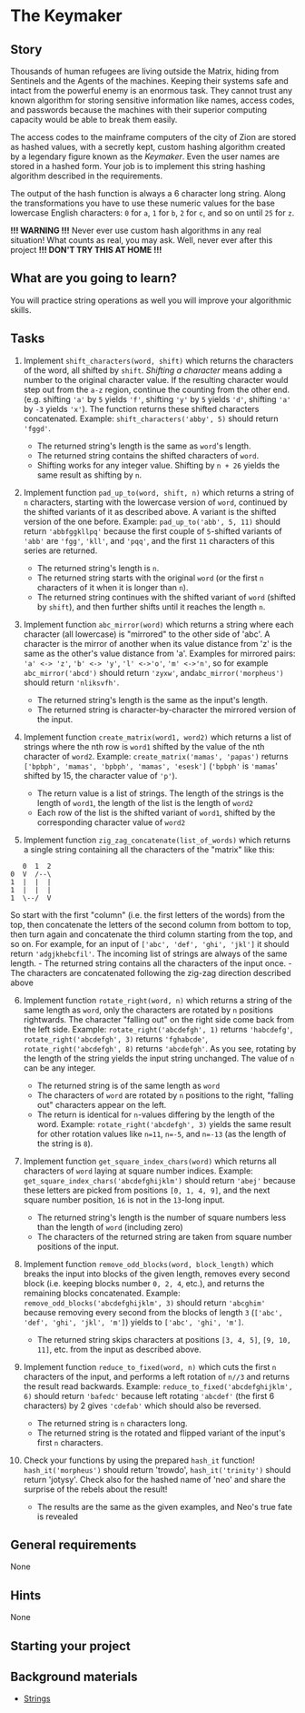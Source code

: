 # The Keymaker

## Story

Thousands of human refugees are living outside the Matrix, hiding from
Sentinels and the Agents of the machines. Keeping their systems safe and
intact from the powerful enemy is an enormous task. They cannot trust
any known algorithm for storing sensitive information like names, access
codes, and passwords because the machines with their superior computing
capacity would be able to break them easily.

The access codes to the mainframe computers of the city of Zion are
stored as hashed values, with a secretly kept, custom hashing algorithm
created by a legendary figure known as the _Keymaker_. Even the user names
are stored in a hashed form. Your job is to implement this string
hashing algorithm described in the requirements.

The output of the hash function is always a 6 character long string.
Along the transformations you have to use these numeric values for the
base lowercase English characters: `0` for `a`, `1` for `b`, `2` for
`c`, and so on until `25` for `z`.

**!!! WARNING !!!**
Never ever use custom hash algorithms in any real situation!
What counts as real, you may ask. Well, never ever after this project
**!!! DON'T TRY THIS AT HOME !!!**

## What are you going to learn?

You will practice string operations as well you will improve your
algorithmic skills.

## Tasks

1. Implement `shift_characters(word, shift)` which returns the characters of the word, all shifted by `shift`. _Shifting a character_ means adding a number to the original character value. If the resulting character would step out from the `a-z` region, continue the counting from the other end. (e.g. shifting `'a'` by `5` yields `'f'`, shifting `'y'` by `5` yields `'d'`, shifting `'a'` by `-3` yields `'x'`). The function returns these shifted characters concatenated. Example: `shift_characters('abby', 5)` should return `'fggd'`.
    - The returned string's length is the same as `word`'s length.
    - The returned string contains the shifted characters of `word`.
    - Shifting works for any integer value. Shifting by `n + 26` yields the same result as shifting by `n`.

2. Implement function `pad_up_to(word, shift, n)` which returns a string of `n` characters, starting with the lowercase version of `word`, continued by the shifted variants of it as described above. A variant is the shifted version of the one before. Example: `pad_up_to('abb', 5, 11)` should return `'abbfggkllpq'` because the first couple of `5`-shifted variants of `'abb'` are `'fgg'`, `'kll'`, and `'pqq'`, and the first `11` characters of this series are returned.
    - The returned string's length is `n`.
    - The returned string starts with the original `word` (or the first `n` characters of it when it is longer than `n`).
    - The returned string continues with the shifted variant of `word` (shifted by `shift`), and then further shifts until it reaches the length `n`.

3. Implement function `abc_mirror(word)` which returns a string where each character (all lowercase) is "mirrored" to the other side of 'abc'. A character is the mirror of another when its value distance from 'z' is the same as the other's value distance from 'a'. Examples for mirrored pairs: `'a' <-> 'z'`, `'b' <-> 'y'`, `'l' <->'o'`, `'m' <->'n'`, so for example `abc_mirror('abcd')` should return `'zyxw'`, and`abc_mirror('morpheus')` should return `'nliksvfh'`.
    - The returned string's length is the same as the input's length.
    - The returned string is character-by-character the mirrored version of the input.

4. Implement function `create_matrix(word1, word2)` which returns a list of strings where the nth row is `word1` shifted by the value of the nth character of `word2`. Example: `create_matrix('mamas', 'papas')` returns `['bpbph', 'mamas', 'bpbph', 'mamas', 'esesk']` (`'bpbph'` is `'mamas`' shifted by 15, the character value of `'p'`).
    - The return value is a list of strings. The length of the strings is the length of `word1`, the length of the list is the length of `word2`
    - Each row of the list is the shifted variant of `word1`, shifted by the corresponding character value of `word2`

5. Implement function `zig_zag_concatenate(list_of_words)` which returns a single string
containing all the characters of the "matrix" like this:
```
   0  1  2
0  V  /--\
1  |  |  |
1  |  |  |
1  \--/  V
```
So start with the first "column" (i.e. the first letters of the words) from the top,
then concatenate the letters of the second column from bottom to top, then turn again
and concatenate the third column starting from the top, and so on. For example,
for an input of `['abc', 'def', 'ghi', 'jkl']` it should return `'adgjkhebcfil'`.
The incoming list of strings are always of the same length.
    - The returned string contains all the characters of the input once.
    - The characters are concatenated following the zig-zag direction described above

6. Implement function `rotate_right(word, n)` which returns a string of the same length as `word`, only the characters are rotated by `n` positions rightwards. The character "falling out" on the right side come back from the left side. Example: `rotate_right('abcdefgh', 1)` returns `'habcdefg'`, `rotate_right('abcdefgh', 3)` returns `'fghabcde'`, `rotate_right('abcdefgh', 8)` returns `'abcdefgh'`. As you see, rotating by the length of the string yields the input string unchanged. The value of `n` can be any integer.
    - The returned string is of the same length as `word`
    - The characters of `word` are rotated by `n` positions to the right, "falling out" characters appear on the left.
    - The return is identical for `n`-values differing by the length of the word. Example: `rotate_right('abcdefgh', 3)` yields the same result for other rotation values like `n=11`, `n=-5`, and `n=-13` (as the length of the string is `8`).

7. Implement function `get_square_index_chars(word)` which returns all characters of `word` laying at square number indices. Example: `get_square_index_chars('abcdefghijklm')` should return `'abej'` because these letters are picked from positions `[0, 1, 4, 9]`, and the next square number position, `16` is not in the `13`-long input.
    - The returned string's length is the number of square numbers less than the length of `word` (including zero)
    - The characters of the returned string are taken from square number positions of the input.

8. Implement function `remove_odd_blocks(word, block_length)` which breaks the input into blocks of the given length, removes every second block (i.e. keeping blocks number `0, 2, 4`, etc.), and returns the remaining blocks concatenated. Example: `remove_odd_blocks('abcdefghijklm', 3)` should return `'abcghim'` because removing every second from the blocks of length `3` (`['abc', 'def', 'ghi', 'jkl', 'm']`) yields to `['abc', 'ghi', 'm']`.
    - The returned string skips characters at positions `[3, 4, 5]`, `[9, 10, 11]`, etc. from the input as described above.

9. Implement function `reduce_to_fixed(word, n)` which cuts the first `n` characters of the input, and performs a left rotation of `n//3` and returns the result read backwards. Example: `reduce_to_fixed('abcdefghijklm', 6)` should return `'bafedc'` because left rotating `'abcdef'` (the first 6 characters) by 2 gives `'cdefab'` which should also be reversed.
    - The returned string is `n` characters long.
    - The returned string is the rotated and flipped variant of the input's first `n` characters.

10. Check your functions by using the prepared `hash_it` function! `hash_it('morpheus')` should return 'trowdo', `hash_it('trinity')` should return 'jotysy'. Check also for the hashed name of 'neo' and share the surprise of the rebels about the result!
    - The results are the same as the given examples, and Neo's true fate is revealed

## General requirements

None

## Hints

None


## Starting your project



## Background materials

- <i class="far fa-exclamation"></i> [Strings](project/curriculum/materials/pages/python/strings.md)

